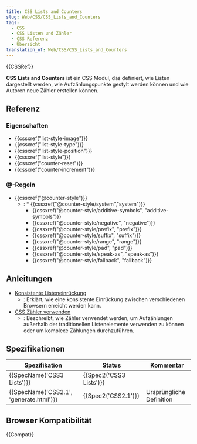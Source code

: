 ```yaml
---
title: CSS Lists and Counters
slug: Web/CSS/CSS_Lists_and_Counters
tags:
  - CSS
  - CSS Listen und Zähler
  - CSS Referenz
  - Übersicht
translation_of: Web/CSS/CSS_Lists_and_Counters
---
```

{{CSSRef}}

**CSS Lists and Counters** ist ein CSS Modul, das definiert, wie Listen dargestellt werden, wie Aufzählungspunkte gestylt werden können und wie Autoren neue Zähler erstellen können.

## Referenz

### Eigenschaften

- {{cssxref("list-style-image")}}
- {{cssxref("list-style-type")}}
- {{cssxref("list-style-position")}}
- {{cssxref("list-style")}}
- {{cssxref("counter-reset")}}
- {{cssxref("counter-increment")}}

### @-Regeln

- {{cssxref("@counter-style")}}
  - : \* {{cssxref("@counter-style/system","system")}}
    - {{cssxref("@counter-style/additive-symbols", "additive-symbols")}}
    - {{cssxref("@counter-style/negative", "negative")}}
    - {{cssxref("@counter-style/prefix", "prefix")}}
    - {{cssxref("@counter-style/suffix", "suffix")}}
    - {{cssxref("@counter-style/range", "range")}}
    - {{cssxref("@counter-style/pad", "pad")}}
    - {{cssxref("@counter-style/speak-as", "speak-as")}}
    - {{cssxref("@counter-style/fallback", "fallback")}}

## Anleitungen

- [Konsistente Listeneinrückung](/de/docs/Web/CSS/CSS_Lists_and_Counters/Konsistente_Listeneinrückung)
  - : Erklärt, wie eine konsistente Einrückung zwischen verschiedenen Browsern erreicht werden kann.
- [CSS Zähler verwenden](/de/docs/Web/CSS/CSS_Lists_and_Counters/CSS_Zähler_verwenden)
  - : Beschreibt, wie Zähler verwendet werden, um Aufzählungen außerhalb der traditionellen Listenelemente verwenden zu können oder um komplexe Zählungen durchzuführen.

## Spezifikationen

| Spezifikation                                        | Status                           | Kommentar                |
| ---------------------------------------------------- | -------------------------------- | ------------------------ |
| {{SpecName('CSS3 Lists')}}                 | {{Spec2('CSS3 Lists')}} |                          |
| {{SpecName('CSS2.1', 'generate.html')}} | {{Spec2('CSS2.1')}}         | Ursprüngliche Definition |

## Browser Kompatibilität

{{Compat}}
